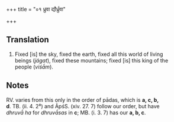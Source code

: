 +++
title = "०१ ध्रुवा द्यौर्ध्रुवा"

+++
## Translation
1. Fixed \[is\] the sky, fixed the earth, fixed all this world of living  
beings (*jágat*), fixed these mountains; fixed \[is\] this king of the  
people (*viśā́m*).

## Notes
RV. varies from this only in the order of pādas, which is **a, c, b,  
d**. TB. (ii. 4. 2⁸) and ĀpśS. (xiv. 27. 7) follow our order, but have  
*dhruvā́ ha* for *dhruvā́sas* in **c**; MB. (i. 3. 7) has our **a, b, c**.
